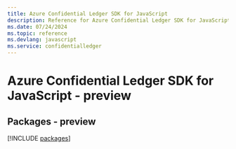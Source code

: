 ```yaml
---
title: Azure Confidential Ledger SDK for JavaScript
description: Reference for Azure Confidential Ledger SDK for JavaScript
ms.date: 07/24/2024
ms.topic: reference
ms.devlang: javascript
ms.service: confidentialledger
---
```

# Azure Confidential Ledger SDK for JavaScript - preview
## Packages - preview
[!INCLUDE [packages](confidential-ledger-index.md)]